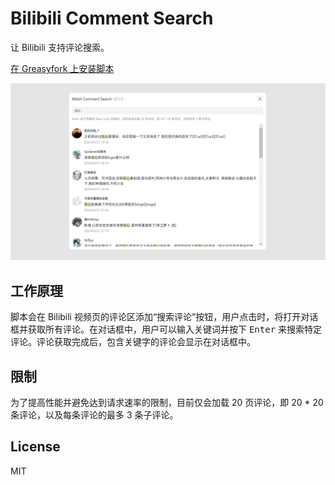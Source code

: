 # Bilibili Comment Search

让 Bilibili 支持评论搜索。

[在 Greasyfork 上安装脚本](https://greasyfork.org/zh-CN/scripts/467863-bilibili-comment-search)

![screenshot](./screenshot.webp)

## 工作原理

脚本会在 Bilibili 视频页的评论区添加“搜索评论”按钮，用户点击时，将打开对话框并获取所有评论。在对话框中，用户可以输入关键词并按下 <kbd>Enter</kbd> 来搜索特定评论。评论获取完成后，包含关键字的评论会显示在对话框中。

## 限制

为了提高性能并避免达到请求速率的限制，目前仅会加载 20 页评论，即 20 \* 20 条评论，以及每条评论的最多 3 条子评论。

## License

MIT
